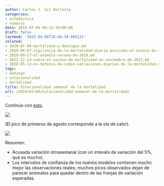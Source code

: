 ```yaml
---
author: Carlos J. Gil Bellosta
categories:
- estadística
- números
date: 2019-07-09 09:13:35+00:00
draft: false
lastmod: '2025-04-06T18:46:34.085121'
related:
- 2019-07-04-mortalidad-y-domingos.md
- 2019-06-07-vigilancia-de-la-mortalidad-diaria-asociada-al-exceso-de-temperatura.md
- 2018-09-17-el-anomalo-verano-de-2018.md
- 2021-12-14-sobre-el-exceso-de-mortalidad-en-noviembre-de-2021.md
- 2020-05-13-en-defensa-de-simon-variaciones-diarias-de-la-mortalidad.md
tags:
- domingo
- estacionalidad
- mortalidad
title: Estacionalidad semanal de la mortalidad
url: /2019/07/09/estacionalidad-semanal-de-la-mortalidad/
---
```


Continúo con [esto](https://datanalytics.com/2019/07/04/mortalidad-y-domingos/).

![](/wp-uploads/2019/07/mortalidad_nacional-1024x683.png#center)

(El pico de primeros de agosto corresponde a la ola de calor).

![](/wp-uploads/2019/07/mortalidad_madrid-1024x683.png#center)

Resumen:

* Acusada variación intrasemanal (con un intevalo de variación del 5%, que es mucho).
* Los intervalos de confianza de los nuevos modelos contienen mucho mejor las observaciones reales; muchos picos observados dejan de parecer anómalos para quedar dentro de las franjas de variación esperadas.